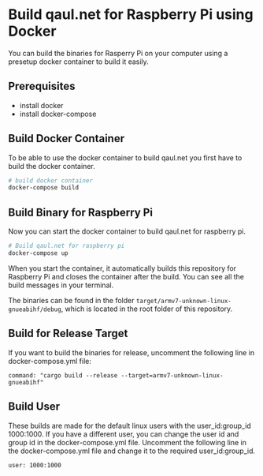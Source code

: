 # Build qaul.net for Raspberry Pi using Docker

You can build the binaries for Rasperry Pi on 
your computer using a presetup docker container 
to build it easily.


## Prerequisites

* install docker
* install docker-compose


## Build Docker Container

To be able to use the docker container to build
qaul.net you first have to build the docker container.

```sh
# build docker container
docker-compose build
```

## Build Binary for Raspberry Pi

Now you can start the docker container to build qaul.net for 
raspberry pi.

```sh
# Build qaul.net for raspberry pi
docker-compose up
```

When you start the container, it automatically 
builds this repository for Raspberry Pi and closes the container after the build.
You can see all the build messages in your terminal.

The binaries can be found in the folder `target/armv7-unknown-linux-gnueabihf/debug`, which is located in the root folder of this repository.


## Build for Release Target

If you want to build the binaries for release, uncomment the following line 
in docker-compose.yml file:

```
command: "cargo build --release --target=armv7-unknown-linux-gnueabihf"
```


## Build User

These builds are made for the default linux users with the user_id:group_id 1000:1000.
If you have a different user, you can change the user id and group id in the docker-compose.yml file. Uncomment the following line in the docker-compose.yml file and change it to the required user_id:group_id.

```
user: 1000:1000
```